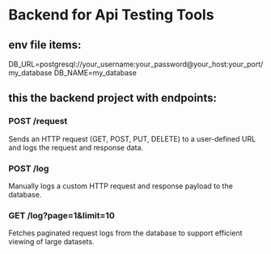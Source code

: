 # Backend for Api Testing Tools

## env file items:
DB_URL=postgresql://your_username:your_password@your_host:your_port/my_database
DB_NAME=my_database

## this the backend project with endpoints:
### POST /request
Sends an HTTP request (GET, POST, PUT, DELETE) to a user-defined URL and logs the request and response data.

### POST /log
Manually logs a custom HTTP request and response payload to the database.

### GET /log?page=1&limit=10
Fetches paginated request logs from the database to support efficient viewing of large datasets.
